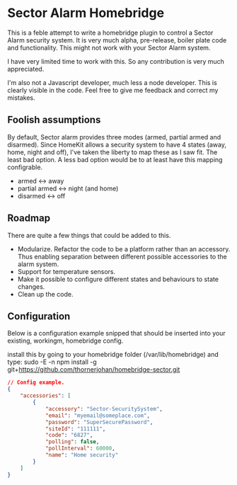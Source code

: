 # Sector Alarm Homebridge
This is a feble attempt to write a homebridge plugin to control a Sector Alarm security system. It is very much alpha, pre-release, boiler plate code and functionality. This might not work with your Sector Alarm system.

I have very limited time to work with this. So any contribution is very much appreciated. 

I'm also not a Javascript developer, much less a node developer. This is clearly visible in the code. Feel free to give me feedback and correct my mistakes. 

## Foolish assumptions
By default, Sector alarm provides three modes (armed, partial armed and disarmed). Since HomeKit allows a security system to have 4 states (away, home, night and off), I've taken the liberty to map these as I saw fit. The least bad option. A less bad option would be to at least have this mapping configrable. 
 * armed <-> away
 * partial armed <-> night (and home)
 * disarmed <-> off

## Roadmap
There are quite a few things that could be added to this.

* Modularize. Refactor the code to be a platform rather than an accessory. Thus enabling separation between different possible accessories to the alarm system.
* Support for temperature sensors.
* Make it possible to configure different states and behaviours to state changes.
* Clean up the code. 


## Configuration
Below is a configuration example snipped that should be inserted into your existing, workingm, homebridge config.

install this by going to your homebridge folder (/var/lib/homebridge) and type: sudo -E -n npm install -g git+https://github.com/thornerjohan/homebridge-sector.git

```json
// Config example.
{
    "accessories": [
        {
            "accessory": "Sector-SecuritySystem",
            "email": "myemail@someplace.com",
            "password": "SuperSecurePassword",
            "siteId": "111111",                
            "code": "6827",                    
            "polling": false,                  
            "pollInterval": 60000,             
            "name": "Home security"
        }
    ]
}
```
